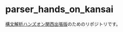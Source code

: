 # parser_hands_on_kansai

[構文解析ハンズオン関西出張版](https://lang-impl.connpass.com/event/77864/)のためのリポジトリです。
